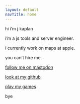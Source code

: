 ```yaml
---
layout: default
navTitle: home
---
```


hi i’m j kaplan

i’m a js tools and server engineer.

i currently work on maps at apple.

you can’t hire me.

[follow me on mastodon](https://mastodon.social/users/jkap)

[look at my github](https://github.com/jkap)

[play my games](https://jkap.itch.io)

bye
